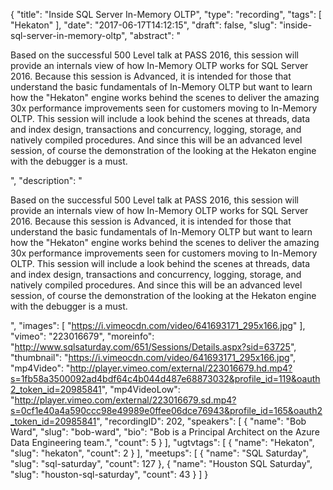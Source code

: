 {
  "title": "Inside SQL Server In-Memory OLTP",
  "type": "recording",
  "tags": [
    "Hekaton"
  ],
  "date": "2017-06-17T14:12:15",
  "draft": false,
  "slug": "inside-sql-server-in-memory-oltp",
  "abstract": "<p>Based on the successful 500 Level talk at PASS 2016, this session will provide an internals view of how In-Memory OLTP works for SQL Server 2016. Because this session is Advanced, it is intended for those that understand the basic fundamentals of In-Memory OLTP but want to learn how the \"Hekaton\" engine works behind the scenes to deliver the amazing 30x performance improvements seen for customers moving to In-Memory OLTP. This session will include a look behind the scenes at threads, data and index design, transactions and concurrency, logging, storage, and natively compiled procedures. And since this will be an advanced level session, of course the demonstration of the looking at the Hekaton engine with the debugger is a must.</p>",
  "description": "<p>Based on the successful 500 Level talk at PASS 2016, this session will provide an internals view of how In-Memory OLTP works for SQL Server 2016. Because this session is Advanced, it is intended for those that understand the basic fundamentals of In-Memory OLTP but want to learn how the \"Hekaton\" engine works behind the scenes to deliver the amazing 30x performance improvements seen for customers moving to In-Memory OLTP. This session will include a look behind the scenes at threads, data and index design, transactions and concurrency, logging, storage, and natively compiled procedures. And since this will be an advanced level session, of course the demonstration of the looking at the Hekaton engine with the debugger is a must.</p>",
  "images": [
    "https://i.vimeocdn.com/video/641693171_295x166.jpg"
  ],
  "vimeo": "223016679",
  "moreinfo": "http://www.sqlsaturday.com/651/Sessions/Details.aspx?sid=63725",
  "thumbnail": "https://i.vimeocdn.com/video/641693171_295x166.jpg",
  "mp4Video": "http://player.vimeo.com/external/223016679.hd.mp4?s=1fb58a3500092ad4bdf64c4b044d487e68873032&profile_id=119&oauth2_token_id=20985841",
  "mp4VideoLow": "http://player.vimeo.com/external/223016679.sd.mp4?s=0cf1e40a4a590ccc98e49989e0ffee06dce76943&profile_id=165&oauth2_token_id=20985841",
  "recordingID": 202,
  "speakers": [
    {
      "name": "Bob Ward",
      "slug": "bob-ward",
      "bio": "Bob is a Principal Architect on the Azure Data Engineering team.",
      "count": 5
    }
  ],
  "ugtvtags": [
    {
      "name": "Hekaton",
      "slug": "hekaton",
      "count": 2
    }
  ],
  "meetups": [
    {
      "name": "SQL Saturday",
      "slug": "sql-saturday",
      "count": 127
    },
    {
      "name": "Houston SQL Saturday",
      "slug": "houston-sql-saturday",
      "count": 43
    }
  ]
}